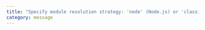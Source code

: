 ```yaml
---
title: "Specify module resolution strategy: 'node' (Node.js) or 'classic' (TypeScript pre-1.6)."
category: message
---
```


